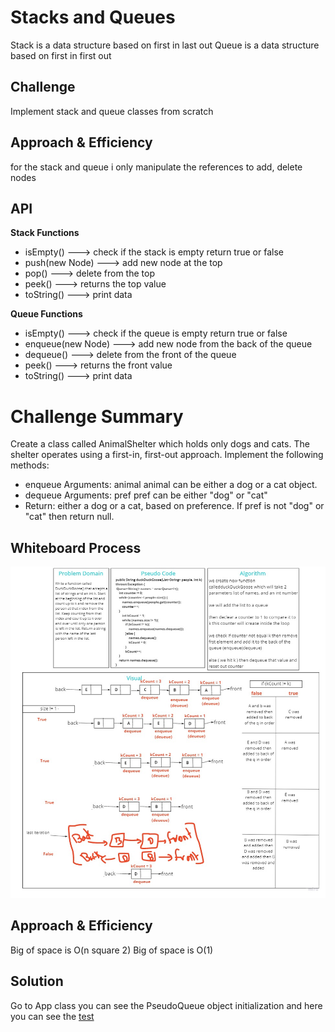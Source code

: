# Stacks and Queues
<!-- Short summary or background information -->
Stack is a data structure based on first in last out
Queue is a data structure based on first in first out

## Challenge
<!-- Description of the challenge -->
Implement stack and queue classes from scratch

## Approach & Efficiency
<!-- What approach did you take? Why? What is the Big O space/time for this approach? -->
for the stack and queue i only manipulate the references to add, delete nodes

## API
<!-- Description of each method publicly available to your Stack and Queue-->
**Stack Functions**
* isEmpty() ---> check if the stack is empty return true or false
* push(new Node) ---> add new node at the top
* pop() ---> delete from the top
* peek() ---> returns the top value
* toString() ---> print data

**Queue Functions**
* isEmpty() ---> check if the queue is empty return true or false
* enqueue(new Node) ---> add new node from the back of the queue
* dequeue() ---> delete from the front of the queue
* peek() ---> returns the front value
* toString() ---> print data

# Challenge Summary
<!-- Description of the challenge -->
Create a class called AnimalShelter which holds only dogs and cats.
The shelter operates using a first-in, first-out approach.
Implement the following methods:
* enqueue
Arguments: animal
animal can be either a dog or a cat object.
* dequeue
Arguments: pref
pref can be either "dog" or "cat"
* Return: either a dog or a cat, based on preference.
If pref is not "dog" or "cat" then return null.
  

## Whiteboard Process
<!-- Embedded whiteboard image -->
![img](./visuals/duckDuckGoose.jpg)
## Approach & Efficiency
<!-- What approach did you take? Why? What is the Big O space/time for this approach? -->
Big of space is O(n square 2)
Big of space is O(1)
## Solution
<!-- Show how to run your code, and examples of it in action -->
Go to App class you can see the PseudoQueue object initialization
and here you can see the [test](app/src/test/java/stack/Queue/AppTest.java)